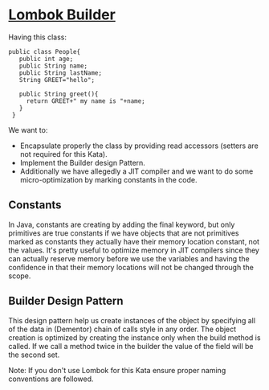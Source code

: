 # [Lombok Builder](https://www.codewars.com/kata/lombok-builder "https://www.codewars.com/kata/5a04863f06d5b6387c0000a5")

Having this class:

    public class People{
       public int age;
       public String name;
       public String lastName;
       String GREET="hello";
       
       public String greet(){
         return GREET+" my name is "+name;
       }
     }
     
We want to:

* Encapsulate properly the class by providing read accessors (setters are not required for this Kata).
* Implement the Builder design Pattern.
* Additionally we have allegedly a JIT compiler and we want to do some micro-optimization by marking constants in the code.

## Constants

In Java, constants are creating by adding the final keyword, but only primitives are true constants if we have objects that are not primitives marked as constants they actually have their memory location constant, not the values. It's pretty useful to optimize memory in JIT compilers since they can actually reserve memory before we use the variables and having the confidence in that their memory locations will not be changed through the scope.

## Builder Design Pattern

This design pattern help us create instances of the object by specifying all of the data in (Dementor) chain of calls style in any order.
The object creation is optimized by creating the instance only when the build method is called.
If we call a method twice in the builder the value of the field will be the second set.

Note: If you don't use Lombok for this Kata ensure proper naming conventions are followed.